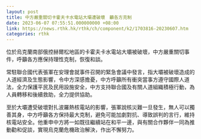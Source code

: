 ```yaml
---
layout: post
title: 中方嚴重關切卡霍夫卡水電站大壩遭破壞　籲各方克制
date: 2023-06-07 07:55:51.000000000 +08:00
link: https://news.rthk.hk/rthk/ch/component/k2/1703816-20230607.htm
categories: rthk
---
```


位於烏克蘭南部俄控赫爾松地區的卡霍夫卡水電站大壩被破壞，中方嚴重關切事件，呼籲各方應保持理性克制，恢復和談。

常駐聯合國代表張軍在安理會就事件召開的緊急會議中發言，指大壩被破壞造成的人道經濟及生態影響，令中方深感擔憂，中方呼籲所有衝突當事方遵守國際人道法，全力保護平民及民用設施安全，中方支持聯合國及有關人道組織積極行動，為人員轉移和後續救助，全力提供協助。

至於大壩遭受破壞對扎波羅熱核電站的影響，張軍說核災難一旦發生，無人可以獨善其身，中方呼籲各方保持最大克制，避免可能加劇對抗、導致誤判的言行，維持核電站安全。他重申中方將一如既往繼續站在和平一邊，與有關合作夥伴一同為推動勸和促談，實現烏克蘭危機政治解決，作出不懈努力。
